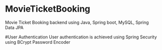 # MovieTicketBooking
Movie Ticket Booking backend using Java, Spring boot, MySQL, Spring Data JPA

#User Authentication
User authentication is achieved using Spring Security using BCrypt Password Encoder
